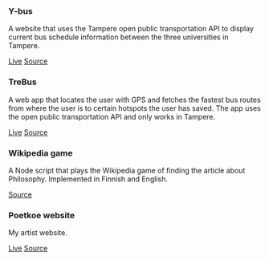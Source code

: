 ### Y-bus

A website that uses the Tampere open public transportation API to display current bus schedule information between the three universities in Tampere.

<a href="https://y-bus.herokuapp.com/" target="_blank">Live</a>
<a href="https://github.com/anttispitkanen/y-bus" target="_blank">Source</a>

### TreBus

A web app that locates the user with GPS and fetches the fastest bus routes from where the user is to certain hotspots the user has saved. The app uses the open public transportation API and only works in Tampere.

<a href="https://trebus.herokuapp.com/" target="_blank">Live</a>
<a href="https://github.com/anttispitkanen/trebus" target="_blank">Source</a>

### Wikipedia game

A Node script that plays the Wikipedia game of finding the article about Philosophy. Implemented in Finnish and English.

<a href="https://github.com/anttispitkanen/wikipedia-game" target="_blank">Source</a>

### Poetkoe website

My artist website.

<a href="http://www.poetkoe.com/" target="_blank">Live</a>
<a href="https://github.com/anttispitkanen/poetkoe-website" target="_blank">Source</a>

